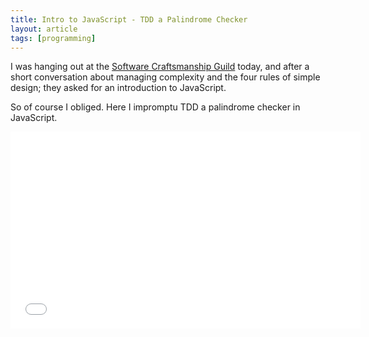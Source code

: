 ```yaml
---
title: Intro to JavaScript - TDD a Palindrome Checker
layout: article
tags: [programming]
---
```


I was hanging out at the [Software Craftsmanship Guild](http://swcguild.com/)
today, and after a short conversation about managing complexity and the four
rules of simple design; they asked for an introduction to JavaScript.

So of course I obliged. Here I impromptu TDD a palindrome checker in
JavaScript.

<!--more-->

<iframe width="560" height="315" src="//www.youtube.com/embed/OWL-ev-j89s"
frameborder="0" allowfullscreen></iframe>
